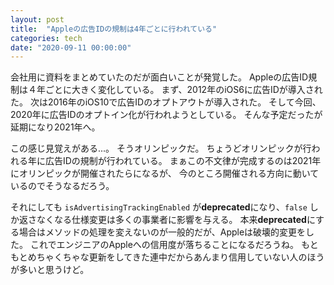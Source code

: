```yaml
---
layout: post
title:  "Appleの広告IDの規制は4年ごとに行われている"
categories: tech
date: "2020-09-11 00:00:00"
---
```


会社用に資料をまとめていたのだが面白いことが発覚した。
Appleの広告ID規制は４年ごとに大きく変化している。
まず、2012年のiOS6に広告IDが導入された。
次は2016年のiOS10で広告IDのオプトアウトが導入された。
そして今回、2020年に広告IDのオプトイン化が行われようとしている。
そんな予定だったが延期になり2021年へ。

この感じ見覚えがある...。
そうオリンピックだ。
ちょうどオリンピックが行われる年に広告IDの規制が行われている。
まぁこの不文律が完成するのは2021年にオリンピックが開催されたらになるが、
今のところ開催される方向に動いているのでそうなるだろう。

それにしても `isAdvertisingTrackingEnabled` が**deprecated**になり、`false` しか返さなくなる仕様変更は多くの事業者に影響を与える。
本来**deprecated**にする場合はメソッドの処理を変えないのが一般的だが、Appleは破壊的変更をした。
これでエンジニアのAppleへの信用度が落ちることになるだろうね。
もともとめちゃくちゃな更新をしてきた連中だからあんまり信用していない人のほうが多いと思うけど。
